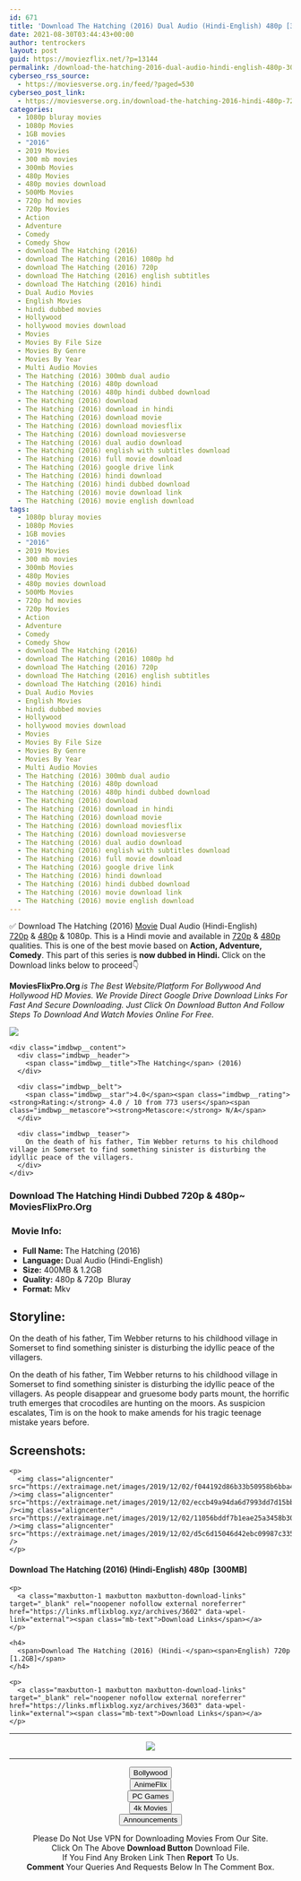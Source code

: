 ```yaml
---
id: 671
title: 'Download The Hatching (2016) Dual Audio (Hindi-English) 480p [300MB] || 720p [1.2GB]'
date: 2021-08-30T03:44:43+00:00
author: tentrockers
layout: post
guid: https://moviezflix.net/?p=13144
permalink: /download-the-hatching-2016-dual-audio-hindi-english-480p-300mb-720p-1-2gb/
cyberseo_rss_source:
  - https://moviesverse.org.in/feed/?paged=530
cyberseo_post_link:
  - https://moviesverse.org.in/download-the-hatching-2016-hindi-480p-720p/
categories:
  - 1080p bluray movies
  - 1080p Movies
  - 1GB movies
  - "2016"
  - 2019 Movies
  - 300 mb movies
  - 300mb Movies
  - 480p Movies
  - 480p movies download
  - 500Mb Movies
  - 720p hd movies
  - 720p Movies
  - Action
  - Adventure
  - Comedy
  - Comedy Show
  - download The Hatching (2016)
  - download The Hatching (2016) 1080p hd
  - download The Hatching (2016) 720p
  - download The Hatching (2016) english subtitles
  - download The Hatching (2016) hindi
  - Dual Audio Movies
  - English Movies
  - hindi dubbed movies
  - Hollywood
  - hollywood movies download
  - Movies
  - Movies By File Size
  - Movies By Genre
  - Movies By Year
  - Multi Audio Movies
  - The Hatching (2016) 300mb dual audio
  - The Hatching (2016) 480p download
  - The Hatching (2016) 480p hindi dubbed download
  - The Hatching (2016) download
  - The Hatching (2016) download in hindi
  - The Hatching (2016) download movie
  - The Hatching (2016) download moviesflix
  - The Hatching (2016) download moviesverse
  - The Hatching (2016) dual audio download
  - The Hatching (2016) english with subtitles download
  - The Hatching (2016) full movie download
  - The Hatching (2016) google drive link
  - The Hatching (2016) hindi download
  - The Hatching (2016) hindi dubbed download
  - The Hatching (2016) movie download link
  - The Hatching (2016) movie english download
tags:
  - 1080p bluray movies
  - 1080p Movies
  - 1GB movies
  - "2016"
  - 2019 Movies
  - 300 mb movies
  - 300mb Movies
  - 480p Movies
  - 480p movies download
  - 500Mb Movies
  - 720p hd movies
  - 720p Movies
  - Action
  - Adventure
  - Comedy
  - Comedy Show
  - download The Hatching (2016)
  - download The Hatching (2016) 1080p hd
  - download The Hatching (2016) 720p
  - download The Hatching (2016) english subtitles
  - download The Hatching (2016) hindi
  - Dual Audio Movies
  - English Movies
  - hindi dubbed movies
  - Hollywood
  - hollywood movies download
  - Movies
  - Movies By File Size
  - Movies By Genre
  - Movies By Year
  - Multi Audio Movies
  - The Hatching (2016) 300mb dual audio
  - The Hatching (2016) 480p download
  - The Hatching (2016) 480p hindi dubbed download
  - The Hatching (2016) download
  - The Hatching (2016) download in hindi
  - The Hatching (2016) download movie
  - The Hatching (2016) download moviesflix
  - The Hatching (2016) download moviesverse
  - The Hatching (2016) dual audio download
  - The Hatching (2016) english with subtitles download
  - The Hatching (2016) full movie download
  - The Hatching (2016) google drive link
  - The Hatching (2016) hindi download
  - The Hatching (2016) hindi dubbed download
  - The Hatching (2016) movie download link
  - The Hatching (2016) movie english download
---
```

<div class="thecontent clearfix">
  <p>
    ✅ Download The Hatching (2016) <a href="https://moviesverse.org.in/category/movies/" data-wpel-link="internal">Movie</a> Dual Audio (Hindi-English) <a href="https://moviesverse.org.in/720p-movies/" data-wpel-link="internal">720p</a>&nbsp;&&nbsp;<a href="https://moviesverse.org.in/480p-movies/" data-wpel-link="internal">480p</a> & 1080p. This is a Hindi movie and available in <a href="https://moviesverse.org.in/720p-movies/" data-wpel-link="internal">720p</a>&nbsp;&&nbsp;<a href="https://moviesverse.org.in/480p-movies/" data-wpel-link="internal">480p</a> qualities. This is one of the best movie based on <strong>Action, Adventure, Comedy</strong>. This part of this series is <strong>now dubbed in <span>Hindi.&nbsp;</span></strong><span>Click on the Download links below to proceed👇</span>
  </p>
  
  <p>
    <strong><span>MoviesFlixPro.Org&nbsp;</span></strong><em>is The Best Website/Platform For Bollywood And Hollywood HD Movies. We Provide Direct Google Drive Download Links For Fast And Secure Downloading. Just Click On Download Button And Follow Steps To&nbsp;Download And Watch Movies Online For Free.</em>
  </p>
  
  <div class="imdbwp imdbwp--movie dark">
    <div class="imdbwp__thumb">
      <a class="imdbwp__link" target="_blank" title="The Hatching" href="https://www.imdb.com/title/tt2938464/" rel="nofollow external noopener noreferrer" data-wpel-link="external"><img class="imdbwp__img" src="https://m.media-amazon.com/images/M/MV5BMjMzNzM3NDgxOF5BMl5BanBnXkFtZTgwNDA3NzY4NzE@._V1_SX300.jpg" /></a>
    </div>
    
    <div class="imdbwp__content">
      <div class="imdbwp__header">
        <span class="imdbwp__title">The Hatching</span> (2016)
      </div>
      
      <div class="imdbwp__belt">
        <span class="imdbwp__star">4.0</span><span class="imdbwp__rating"><strong>Rating:</strong> 4.0 / 10 from 773 users</span><span class="imdbwp__metascore"><strong>Metascore:</strong> N/A</span>
      </div>
      
      <div class="imdbwp__teaser">
        On the death of his father, Tim Webber returns to his childhood village in Somerset to find something sinister is disturbing the idyllic peace of the villagers.
      </div>
    </div>
  </div>
  
  <h3>
    <span>Download The Hatching Hindi Dubbed 720p & 480p~ MoviesFlixPro.Org</span>
  </h3>
  
  <h3>
    <span>&nbsp;Movie Info:&nbsp;</span>
  </h3>
  
  <ul>
    <li>
      <strong>Full Name: </strong>The Hatching (2016)
    </li>
    <li>
      <strong>Language:</strong> Dual Audio (Hindi-English)
    </li>
    <li>
      <strong>Size:</strong> 400MB & 1.2GB
    </li>
    <li>
      <strong>Quality:</strong> 480p & 720p&nbsp; Bluray
    </li>
    <li>
      <strong>Format:</strong>&nbsp;Mkv
    </li>
  </ul>
  
  <h2>
    <span>Storyline:</span>
  </h2>
  
  <p>
    On the death of his father, Tim Webber returns to his childhood village in Somerset to find something sinister is disturbing the idyllic peace of the villagers.
  </p>
  
  <div>
    On the death of his father, Tim Webber returns to his childhood village in Somerset to find something sinister is disturbing the idyllic peace of the villagers. As people disappear and gruesome body parts mount, the horrific truth emerges that crocodiles are hunting on the moors. As suspicion escalates, Tim is on the hook to make amends for his tragic teenage mistake years before.
  </div>
  
  <div class="summary_text">
    <h2>
      <span>Screenshots:</span>
    </h2>
    
    <p>
      <img class="aligncenter" src="https://extraimage.net/images/2019/12/02/f044192d86b33b50958b6bba4eb5442e.jpg" /><img class="aligncenter" src="https://extraimage.net/images/2019/12/02/eccb49a94da6d7993dd7d15bbfe9e2ab.jpg" /><img class="aligncenter" src="https://extraimage.net/images/2019/12/02/11056bddf7b1eae25a3458b3079de444.jpg" /><img class="aligncenter" src="https://extraimage.net/images/2019/12/02/d5c6d15046d42ebc09987c33563ef009.jpg" />
    </p>
  </div>
  
  <div class="inline canwrap">
    <h4>
      <span>Download The Hatching (2016) (Hindi-English) </span><span>480p&nbsp; [300MB]</span>
    </h4>
    
    <p>
      <a class="maxbutton-1 maxbutton maxbutton-download-links" target="_blank" rel="noopener nofollow external noreferrer" href="https://links.mflixblog.xyz/archives/3602" data-wpel-link="external"><span class="mb-text">Download Links</span></a>
    </p>
    
    <h4>
      <span>Download The Hatching (2016) (Hindi-</span><span>English) 720p [1.2GB]</span>
    </h4>
    
    <p>
      <a class="maxbutton-1 maxbutton maxbutton-download-links" target="_blank" rel="noopener nofollow external noreferrer" href="https://links.mflixblog.xyz/archives/3603" data-wpel-link="external"><span class="mb-text">Download Links</span></a>
    </p>
  </div>
</div>

<center>
  </p> 
  
  <hr />
  
  <p>
    <a href="http://gdrivepro.xyz/join.php" data-wpel-link="external" target="_blank" rel="nofollow external noopener noreferrer"><img src="https://i.imgur.com/FhMdWdW.png" /></a>
  </p>
  
  <hr />
  
  <p>
    <a href="https://dogemovies.xyz" target="_blank" data-wpel-link="external" rel="nofollow external noopener noreferrer"><button class="button button5">Bollywood</button></a><br /> <a href="https://animeflix.in" target="_blank" data-wpel-link="external" rel="nofollow external noopener noreferrer"><button class="button button5">AnimeFlix</button></a><br /> <a href="https://gamesflix.net/" target="_blank" data-wpel-link="external" rel="nofollow external noopener noreferrer"><button class="button button5">PC Games</button></a><br /> <a href="https://uhdmovies.in" target="_blank" data-wpel-link="external" rel="nofollow external noopener noreferrer"><button class="button button5">4k Movies</button></a><br /> <a href="https://moviesverse.org.in/announcements/" target="_blank" data-wpel-link="internal" rel="noopener"><button class="button button5">Announcements</button></a>
  </p>
  
  <div class="alert alert-danger">
    Please Do Not Use VPN for Downloading Movies From Our Site.
  </div>
  
  <div class="alert alert-success">
    Click On The Above <strong>Download Button</strong> Download File.
  </div>
  
  <div class="alert alert-warning">
    If You Find Any Broken Link Then <strong>Report</strong> To Us.
  </div>
  
  <div class="alert alert-info">
    <strong>Comment</strong> Your Queries And Requests Below In The Comment Box.
  </div>
  
  <p>
    </center>
  </p>